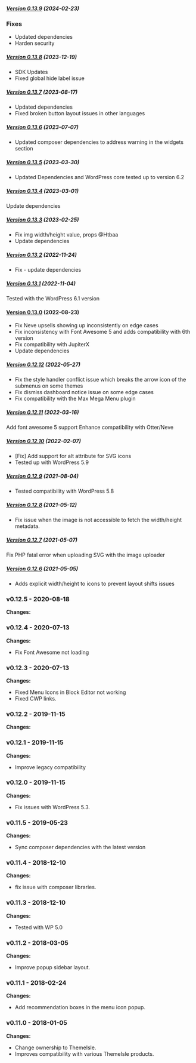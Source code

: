 ##### [Version 0.13.9](https://github.com/codeinwp/wp-menu-icons/compare/v0.13.8...v0.13.9) (2024-02-23)

### Fixes
- Updated dependencies
- Harden security

##### [Version 0.13.8](https://github.com/codeinwp/wp-menu-icons/compare/v0.13.7...v0.13.8) (2023-12-19)

- SDK Updates
- Fixed global hide label issue

##### [Version 0.13.7](https://github.com/codeinwp/wp-menu-icons/compare/v0.13.6...v0.13.7) (2023-08-17)

- Updated dependencies
- Fixed broken button layout issues in other languages

##### [Version 0.13.6](https://github.com/codeinwp/wp-menu-icons/compare/v0.13.5...v0.13.6) (2023-07-07)

- Updated composer dependencies to address warning in the widgets section

##### [Version 0.13.5](https://github.com/codeinwp/wp-menu-icons/compare/v0.13.4...v0.13.5) (2023-03-30)

- Updated Dependencies and WordPress core tested up to version 6.2

##### [Version 0.13.4](https://github.com/codeinwp/wp-menu-icons/compare/v0.13.3...v0.13.4) (2023-03-01)

Update dependencies

##### [Version 0.13.3](https://github.com/codeinwp/wp-menu-icons/compare/v0.13.2...v0.13.3) (2023-02-25)

- Fix img width/height value, props @Htbaa 
- Update dependencies

##### [Version 0.13.2](https://github.com/codeinwp/wp-menu-icons/compare/v0.13.1...v0.13.2) (2022-11-24)

* Fix - update dependencies

##### [Version 0.13.1](https://github.com/codeinwp/wp-menu-icons/compare/v0.13.0...v0.13.1) (2022-11-04)

Tested with the WordPress 6.1 version

#### [Version 0.13.0](https://github.com/codeinwp/wp-menu-icons/compare/v0.12.12...v0.13.0) (2022-08-23)

* Fix Neve upsells showing up inconsistently on edge cases
* Fix inconsistency with Font Awesome 5 and adds compatibility with 6th version
* Fix compatibility with JupiterX 
* Update dependencies

##### [Version 0.12.12](https://github.com/codeinwp/wp-menu-icons/compare/v0.12.11...v0.12.12) (2022-05-27)

- Fix the style handler conflict issue which breaks the arrow icon of the submenus on some themes
- Fix dismiss dashboard notice issue on some edge cases
- Fix compatibility with the Max Mega Menu plugin

##### [Version 0.12.11](https://github.com/codeinwp/wp-menu-icons/compare/v0.12.10...v0.12.11) (2022-03-16)

Add font awesome 5 support
Enhance compatibility with Otter/Neve

##### [Version 0.12.10](https://github.com/codeinwp/wp-menu-icons/compare/v0.12.9...v0.12.10) (2022-02-07)

- [Fix] Add support for alt attribute for SVG icons
- Tested up with WordPress 5.9

##### [Version 0.12.9](https://github.com/codeinwp/wp-menu-icons/compare/v0.12.8...v0.12.9) (2021-08-04)

* Tested compatibility with WordPress 5.8

##### [Version 0.12.8](https://github.com/codeinwp/wp-menu-icons/compare/v0.12.7...v0.12.8) (2021-05-12)

* Fix issue when the image is not accessible to fetch the width/height metadata.

##### [Version 0.12.7](https://github.com/codeinwp/wp-menu-icons/compare/v0.12.6...v0.12.7) (2021-05-07)

Fix PHP fatal error when uploading SVG with the image uploader

##### [Version 0.12.6](https://github.com/codeinwp/wp-menu-icons/compare/v0.12.5...v0.12.6) (2021-05-05)

* Adds explicit width/height to icons to prevent layout shifts issues

### v0.12.5 - 2020-08-18 
 **Changes:** 
  
 ### v0.12.4 - 2020-07-13 
 **Changes:** 
 * Fix Font Awesome not loading
 
 ### v0.12.3 - 2020-07-13 
 **Changes:** 
 * Fixed Menu Icons in Block Editor not working
* Fixed CWP links.
 
 ### v0.12.2 - 2019-11-15 
 **Changes:** 
  
 ### v0.12.1 - 2019-11-15 
 **Changes:** 
 * Improve legacy compatibility
 
 ### v0.12.0 - 2019-11-15 
 **Changes:** 
 * Fix issues with WordPress 5.3.
 
 ### v0.11.5 - 2019-05-23 
 **Changes:** 
 * Sync composer dependencies with the latest version
 
 ### v0.11.4 - 2018-12-10 
 **Changes:** 
 * fix issue with composer libraries.
 
 ### v0.11.3 - 2018-12-10 
 **Changes:** 
 * Tested with WP 5.0
 
 ### v0.11.2 - 2018-03-05 
 **Changes:** 
 * Improve popup sidebar layout.
 
 ### v0.11.1 - 2018-02-24 
 **Changes:** 
 * Add recommendation boxes in the menu icon popup.
 
 ### v0.11.0 - 2018-01-05 
 **Changes:** 
 * Change ownership to ThemeIsle.
* Improves compatibility with various ThemeIsle products.
